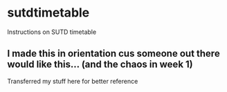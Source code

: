 # sutdtimetable
Instructions on SUTD timetable

## I made this in orientation cus someone out there would like this... (and the chaos in week 1)

Transferred my stuff here for better reference
